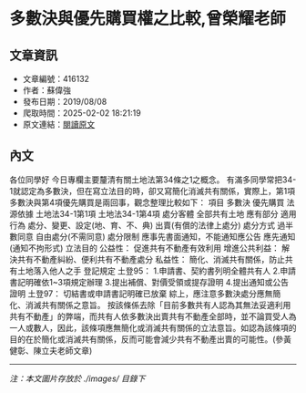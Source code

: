 # 多數決與優先購買權之比較,曾榮耀老師

## 文章資訊
- 文章編號：416132
- 作者：蘇偉強
- 發布日期：2019/08/08
- 爬取時間：2025-02-02 18:21:19
- 原文連結：[閱讀原文](https://real-estate.get.com.tw/Columns/detail.aspx?no=416132)

## 內文
各位同學好
今日專欄主要釐清有關土地法第34條之1之概念。
有滿多同學常把34-1就認定為多數決，但在寫立法目的時，卻又寫簡化消滅共有關係，實際上，第1項多數決與第4項優先購買是兩回事，觀念整理比較如下：
項目
多數決
優先購買
法源依據
土地法34-1第1項
土地法34-1第4項
處分客體
全部共有土地
應有部分
適用行為
處分、變更、設定(地、育、不、典)
出賣(有償的法律上處分)
處分方式
過半數同意
自由處分(不需同意)
處分限制
應事先書面通知，不能通知應公告
應先通知(通知不拘形式)
立法目的
公益性：
促進共有不動產有效利用
增進公共利益：
解決共有不動產糾紛、便利共有不動產處分
私益性：
簡化、消滅共有關係，防止共有土地落入他人之手
登記規定
土登95：
1.申請書、契約書列明全體共有人
2.申請書記明確依1~3項規定辦理
3.提出補償、對價受領或提存證明
4.提出通知或公告證明
土登97：
切結書或申請書記明確已放棄
綜上，應注意多數決處分應無簡化、消滅共有關係之意旨。
按該條係去除「目前多數共有人認為其無法妥適利用共有不動產」的弊端，而共有人依多數決出賣共有不動產全部時，並不論買受人為一人或數人，因此，該條項應無簡化或消滅共有關係的立法意旨。如認為該條項的目的在於簡化或消滅共有關係，反而可能會減少共有不動產出賣的可能性。(參黃健彰、陳立夫老師文章)

---
*注：本文圖片存放於 ./images/ 目錄下*
